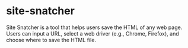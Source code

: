 # site-snatcher
Site Snatcher is a tool that helps users save the HTML of any web page. Users can input a URL, select a web driver (e.g., Chrome, Firefox), and choose where to save the HTML file.
